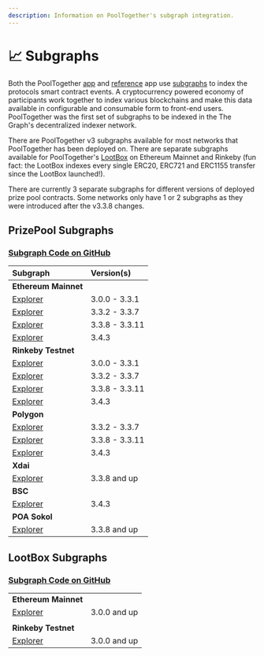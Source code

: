 ```yaml
---
description: Information on PoolTogether's subgraph integration.
---
```


# 📈 Subgraphs

Both the PoolTogether [app](https://app.pooltogether.com) and [reference](https://reference-app.pooltogether.com/) app use [subgraphs](https://thegraph.com) to index the protocols smart contract events. A cryptocurrency powered economy of participants work together to index various blockchains and make this data available in configurable and consumable form to front-end users. PoolTogether was the first set of subgraphs to be indexed in the The Graph's decentralized indexer network.

There are PoolTogether v3 subgraphs available for most networks that PoolTogether has been deployed on. There are separate subgraphs available for PoolTogether's [LootBox](../protocol/lootbox.md) on Ethereum Mainnet and Rinkeby \(fun fact: the LootBox indexes every single ERC20, ERC721 and ERC1155 transfer since the LootBox launched!\).

There are currently 3 separate subgraphs for different versions of deployed prize pool contracts. Some networks only have 1 or 2 subgraphs as they were introduced after the v3.3.8 changes.

## PrizePool Subgraphs

### [Subgraph Code on GitHub](https://github.com/pooltogether/pooltogether-subgraph-v3)

| Subgraph | Version\(s\) |
| :--- | :--- |
| **Ethereum Mainnet** |  |
| [Explorer](https://thegraph.com/explorer/subgraph/pooltogether/pooltogether-v3_1_0) | 3.0.0 - 3.3.1 |
| [Explorer](https://thegraph.com/explorer/subgraph/pooltogether/pooltogether-v3_3_2) | 3.3.2 - 3.3.7 |
| [Explorer](https://thegraph.com/explorer/subgraph/pooltogether/pooltogether-v3_3_8) | 3.3.8 - 3.3.11 |
| [Explorer](https://thegraph.com/legacy-explorer/subgraph/pooltogether/pooltogether-v3_4_3) | 3.4.3 |
| **Rinkeby Testnet** |  |
| [Explorer](https://thegraph.com/explorer/subgraph/pooltogether/rinkeby-staging-v3_1_0) | 3.0.0 - 3.3.1 |
| [Explorer](https://thegraph.com/explorer/subgraph/pooltogether/rinkeby-v3_3_2) | 3.3.2 - 3.3.7 |
| [Explorer](https://thegraph.com/explorer/subgraph/pooltogether/rinkeby-v3_3_8) | 3.3.8 - 3.3.11 |
| [Explorer](https://thegraph.com/legacy-explorer/subgraph/pooltogether/rinkeby-v3_4_3) | 3.4.3 |
| **Polygon** |  |
| [Explorer](https://thegraph.com/explorer/subgraph/pooltogether/pooltogether-polygon-v3_3) | 3.3.2 - 3.3.7 |
| [Explorer](https://thegraph.com/explorer/subgraph/pooltogether/polygon-v3_3_8) | 3.3.8 - 3.3.11 |
| [Explorer](https://thegraph.com/legacy-explorer/subgraph/pooltogether/polygon-v3_4_3) | 3.4.3 |
| **Xdai** |  |
| [Explorer](https://thegraph.com/explorer/subgraph/pooltogether/pooltogether-xdai-v3_3) | 3.3.8 and up |
| **BSC** |  |
| [Explorer](https://thegraph.com/legacy-explorer/subgraph/pooltogether/bsc-v3_4_3) | 3.4.3 |
| **POA Sokol** |  |
| [Explorer](https://thegraph.com/explorer/subgraph/pooltogether-sokol-v3_3) | 3.3.8 and up |

## LootBox Subgraphs

### [Subgraph Code on GitHub](https://github.com/pooltogether/loot-box-subgraph)

|  |  |
| :--- | :--- |
| **Ethereum Mainnet** |  |
| [Explorer](https://thegraph.com/explorer/subgraph/pooltogether/lootbox-v1_0_0) | 3.0.0 and up |
|  |  |
| **Rinkeby Testnet** |  |
| [Explorer](https://thegraph.com/explorer/subgraph/pooltogether/ptv3-lootbox-rinkeby-staging) | 3.0.0 and up |

